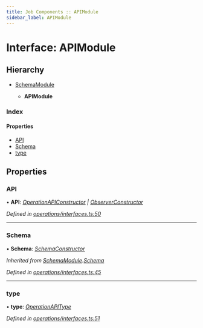 ```yaml
---
title: Job Components :: APIModule
sidebar_label: APIModule
---
```


# Interface: APIModule

## Hierarchy

* [SchemaModule](schemamodule.md)

  * **APIModule**

### Index

#### Properties

* [API](apimodule.md#api)
* [Schema](apimodule.md#schema)
* [type](apimodule.md#type)

## Properties

###  API

• **API**: *[OperationAPIConstructor](../overview.md#operationapiconstructor) | [ObserverConstructor](../overview.md#observerconstructor)*

*Defined in [operations/interfaces.ts:50](https://github.com/terascope/teraslice/blob/b0f73ab9/packages/job-components/src/operations/interfaces.ts#L50)*

___

###  Schema

• **Schema**: *[SchemaConstructor](../overview.md#schemaconstructor)*

*Inherited from [SchemaModule](schemamodule.md).[Schema](schemamodule.md#schema)*

*Defined in [operations/interfaces.ts:45](https://github.com/terascope/teraslice/blob/b0f73ab9/packages/job-components/src/operations/interfaces.ts#L45)*

___

###  type

• **type**: *[OperationAPIType](../overview.md#operationapitype)*

*Defined in [operations/interfaces.ts:51](https://github.com/terascope/teraslice/blob/b0f73ab9/packages/job-components/src/operations/interfaces.ts#L51)*

